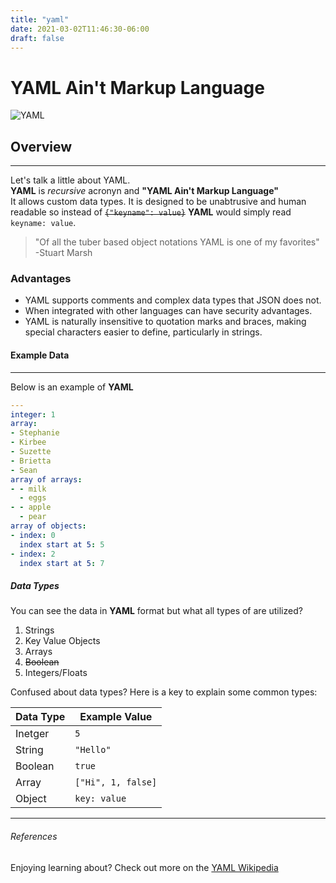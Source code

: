 ```yaml
---
title: "yaml"
date: 2021-03-02T11:46:30-06:00
draft: false
---
```


# YAML Ain't Markup Language

![YAML](images/yaml.png "YAML Banner")

## Overview

---

Let's talk a little about YAML. \
__YAML__ is _recursive_ acronyn and __"YAML Ain't Markup Language"__ \
It allows custom data types. It is designed to be unabtrusive and human readable so instead of  ~~`{"keyname": value}`~~ __YAML__ would simply read `keyname: value`.

> "Of all the tuber based object notations YAML is one of my favorites"
-Stuart Marsh

### Advantages

* YAML supports comments and complex data types that JSON does not.
* When integrated with other languages can have security advantages.
* YAML is naturally insensitive to quotation marks and braces, making special characters easier to define, particularly in strings.

#### Example Data

---

Below is an example of __YAML__

```yaml
---
integer: 1
array:
- Stephanie
- Kirbee
- Suzette
- Brietta
- Sean
array of arrays:
- - milk
  - eggs
- - apple
  - pear
array of objects:
- index: 0
  index start at 5: 5
- index: 2
  index start at 5: 7
```

##### Data Types

You can see the data in __YAML__ format but what all types of are utilized?

1. Strings
1. Key Value Objects
1. Arrays
1. ~~Boolean~~
1. Integers/Floats

Confused about data types? Here is a key to explain some common types:

| Data Type   | Example Value  |
| ----------- | -----------    |
| Inetger     | `5`            |
| String      | `"Hello"`      |
| Boolean     | `true`         |
| Array       | `["Hi", 1, false]`   |
| Object      | `key: value`         |

---

###### References

Enjoying learning about? Check out more on the [YAML Wikipedia](https://en.wikipedia.org/wiki/YAML "YAML Wikipedia")

